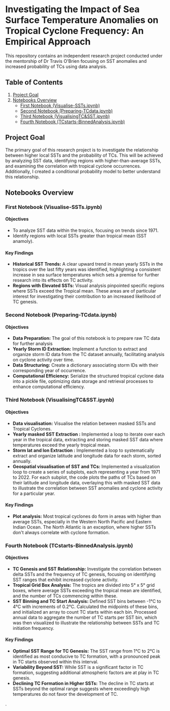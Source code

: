 # Investigating the Impact of Sea Surface Temperature Anomalies on Tropical Cyclone Frequency: An Empirical Approach

This repository contains an independent research project conducted under the mentorship of Dr Travis O'Brien focusing on SST anomalies and increased probability of TCs using data analysis.


## Table of Contents

1. [Project Goal](#Project-Goal)
2. [Notebooks Overview](#Notebooks-Overview)
    - [First Notebook (Visualise-SSTs.ipynb)](#First-Notebook-(SSTs1.ipynb))
    - [Second Notebook (Preparing-TCdata.ipynb)](#Second-Notebook-(SSTs2.ipynb))
    - [Third Notebook (VisualisingTC&SST.ipynb)](#Third-Notebook-(SSTs3.ipynb))
    - [Fourth Notebook (TCstarts-BinnedAnalysis.ipynb)](#Fourth-Notebook-(SSTs4.ipynb))


## Project Goal

The primary goal of this research project is to investigate the relationship between higher local SSTs and the probability of TCs. This will be achieved by analyzing SST data, identifying regions with higher-than-average SSTs, and examining the correlation with tropical cyclone occurrences. Additionally, I created a conditional probability model to better understand this relationship.

## Notebooks Overview


### First Notebook (Visualise-SSTs.ipynb)

#### Objectives

- To analyze SST data within the tropics, focusing on trends since 1971.
- Identify regions with local SSTs greater than tropical mean (SST anamoly).

#### Key Findings

- **Historical SST Trends:** A clear upward trend in mean yearly SSTs in the tropics over the last fifty years was identified, highlighting a consistent increase in sea surface temperatures which sets a premise for further research into its effects on TC activity.
- **Regions with Elevated SSTs:** Visual analysis pinpointed specific regions where SSTs exceed the Tropical mean. These areas are of particular interest for investigating their contribution to an increased likelihood of TC genesis.


### Second Notebook (Preparing-TCdata.ipynb)

#### Objectives

- **Data Preparation:** The goal of this notebook is to prepare raw TC data for further analysis
- **Yearly Storm ID Extraction:** Implement a function to extract and organize storm ID data from the TC dataset annually, facilitating analysis on cyclone activity over time.
- **Data Structuring:** Create a dictionary associating storm IDs with their corresponding year of occurrence.
- **Computational Efficiency:** Serialize the structured tropical cyclone data into a pickle file, optimizing data storage and retrieval processes to enhance computational efficiency.
  

### Third Notebook (VisualisingTC&SST.ipynb)

#### Objectives

- **Data visualisation:** Visualise the relation between masked SSTs and Tropical Cyclones.
- **Yearly masked SST Extraction :** Implemented a loop to iterate over each year in the tropical data, extracting and storing masked SST data where temperatures exceed the yearly tropical mean.
- **Storm lat and lon Extraction :** Implemented a loop to systematically extract and organize latitude and longitude data for each storm, sorted annually.
- **Geospatial visualisation of SST and TCs:** Implemented a visualization loop to create a series of subplots, each representing a year from 1971 to 2022. For each subplot, the code plots the paths of TCs based on their latitude and longitude data, overlaying this with masked SST data to illustrate the correlation between SST anomalies and cyclone activity for a particular year.

#### Key Findings

- **Plot analysis:** Most tropical cyclones do form in areas with higher than average SSTs, especially in the Western North Pacific and Eastern Indian Ocean. The North Atlantic is an exception, where higher SSTs don't always correlate with cyclone formation.


### Fourth Notebook (TCstarts-BinnedAnalysis.ipynb)

#### Objectives

- **TC Genesis and SST Relationship:** Investigate the correlation between delta SSTs and the frequency of TC genesis, focusing on identifying SST ranges that exhibit increased cyclone activity.
- **Tropical Grid Box Analysis:** The tropics are divided into 5° x 5° grid boxes, where average SSTs exceeding the tropical mean are identified, and the number of TCs commencing within these.
- **SST Binning and TC Start Analysis:** Defined SST bins between -1°C to 4°C with increments of 0.2°C. Calculated the midpoints of these bins, and initialized an array to count TC starts within each bin. Processed annual data to aggregate the number of TC starts per SST bin, which was then visualized to illustrate the relationship between SSTs and TC initiation frequency.

#### Key Findings

- **Optimal SST Range for TC Genesis:** The SST range from 1°C to 2°C is identified as most conducive to TC formation, with a pronounced peak in TC starts observed within this interval.
- **Variability Beyond SST:** While SST is a significant factor in TC formation, suggesting additional atmospheric factors are at play in TC genesis.
- **Declining TC Formation in Higher SSTs:** The decline in TC starts at SSTs beyond the optimal range suggests where exceedingly high temperatures do not favor the development of TC.












.




